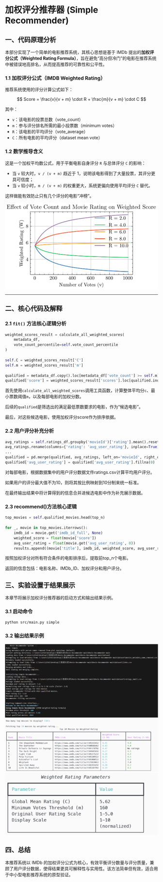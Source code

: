 # 加权评分推荐器 (Simple Recommender) 

## 一、代码原理分析

本部分实现了一个简单的电影推荐系统，其核心思想是基于 IMDb 提出的**加权评分公式（Weighted Rating Formula）**，旨在避免“高分但冷门”的电影在推荐系统中被错误地高排名，从而提高推荐的可靠性和公平性。

### 1.1 加权评分公式（IMDB Weighted Rating）

推荐系统使用的评分计算公式如下：

$$
Score = \frac{v}{v + m} \cdot R + \frac{m}{v + m} \cdot C
$$


其中：

- `v`：该电影的投票总数（vote_count）  
- `m`：参与评分排名所需的最小投票数（minimum votes）  
- `R`：该电影的平均评分（vote_average）  
- `C`：所有电影的平均评分（dataset mean vote）

### 1.2 数学推导含义

这是一个加权平均数公式，用于平衡电影自身评分 `R` 与总体评分 `C` 的影响：

- 当 `v` 较大时，`v / (v + m)` 趋近于 1，说明该电影得到了大量投票，其评分更具可信度；
- 当 `v` 较小时，`m / (v + m)` 的权重更大，系统更偏向使用平均评分 `C` 替代。

这样做能有效防止只有几个评分的电影“冲榜”。

![加权公式分析](../images/weighted_rating.png)

---

## 二、核心代码及解释

### 2.1 `fit()` 方法核心逻辑分析

```python
weighted_scores_result = calculate_all_weighted_scores(
    metadata_df, 
    vote_count_percentile=self.vote_count_percentile
)

self.C = weighted_scores_result['C']
self.m = weighted_scores_result['m']

qualified = metadata_df.copy().loc[metadata_df['vote_count'] >= self.m]
qualified['score'] = weighted_scores_result['scores'].loc[qualified.index]
```

首先使用`calculate_all_weighted_scores`调用工具函数，计算整体平均分`c`、最小票数阈值`m`，以及每部电影的加权分数。

后续的`qualified`是筛选出的满足最低票数要求的电影，作为“候选电影”。

最后，对这些候选电影，使用加权评分score作为排序依据。 

### 2.2 用户评分补充分析

```python
avg_ratings = self.ratings_df.groupby('movieId')['rating'].mean().reset_index()
avg_ratings.rename(columns={'rating': 'avg_user_rating'}, inplace=True)
...
qualified = pd.merge(qualified, avg_ratings, left_on='movieId', right_on='movieId', how='left')
qualified['avg_user_rating'] = qualified['avg_user_rating'].fillna(0)
```

对每部电影，根据数据集中的用户评分数据文件ratings.csv计算平均用户评分。

如果用户的评分最大值不为10，则将其按比例映射到10分制来统一标准。

在最终输出结果中将计算得到的信息合并进候选电影中作为补充展示数据。

### 2.3 recommend()方法核心逻辑

```python
top_movies = self.qualified_movies.head(top_n)

for _, movie in top_movies.iterrows():
    imdb_id = movie.get('imdb_id_full', None)
    weighted_score = float(movie['score'])
    avg_user_rating = float(movie.get('avg_user_rating', 0))
    results.append((movie['title'], imdb_id, weighted_score, avg_user_rating))
```

按照加权评分对所有符合条件的电影排序后，提取前top_n个电影。

返回的信息包括：电影名称、IMDb_ID、加权评分和用户评分。

## 三、实验设置于结果展示

本章节将展示加权评分推荐器的启动方式和输出结果示例。

### 3.1 启动命令

```bash
python src/main.py simple
```
### 3.2 输出结果示例

![](../images/chen_1.png)
![](../images/chen_2.png)
![](../images/chen_3.png)



## 四、总结

本推荐系统以 IMDb 的加权评分公式为核心，有效平衡评分数量与评分质量，兼顾了用户评分数据，使得结果更具可解释性与实用性。该方法简单但有效，适合用于中小型电影推荐系统的原型验证。
